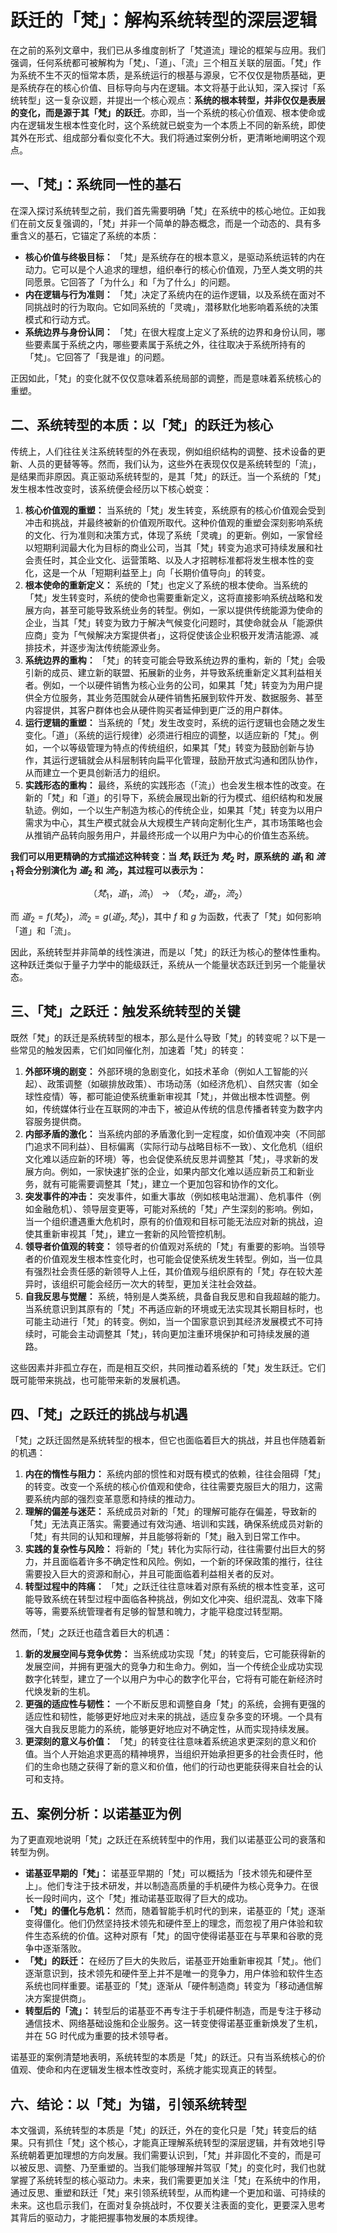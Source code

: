 # 跃迁的「梵」：解构系统转型的深层逻辑

在之前的系列文章中，我们已从多维度剖析了「梵道流」理论的框架与应用。我们强调，任何系统都可被解构为「梵」、「道」、「流」三个相互关联的层面。「梵」作为系统不生不灭的恒常本质，是系统运行的根基与源泉，它不仅仅是物质基础，更是系统存在的核心价值、目标导向与内在逻辑。本文将基于此认知，深入探讨「系统转型」这一复杂议题，并提出一个核心观点：**系统的根本转型，并非仅仅是表层的变化，而是源于其「梵」的跃迁**。亦即，当一个系统的核心价值观、根本使命或内在逻辑发生根本性变化时，这个系统就已蜕变为一个本质上不同的新系统，即使其外在形式、组成部分看似变化不大。我们将通过案例分析，更清晰地阐明这个观点。

## 一、「梵」：系统同一性的基石

在深入探讨系统转型之前，我们首先需要明确「梵」在系统中的核心地位。正如我们在前文反复强调的，「梵」并非一个简单的静态概念，而是一个动态的、具有多重含义的基石，它锚定了系统的本质：

*   **核心价值与终极目标：** 「梵」是系统存在的根本意义，是驱动系统运转的内在动力。它可以是个人追求的理想，组织奉行的核心价值观，乃至人类文明的共同愿景。它回答了「为什么」和「为了什么」的问题。
*   **内在逻辑与行为准则：** 「梵」决定了系统内在的运作逻辑，以及系统在面对不同挑战时的行为取向。它如同系统的「灵魂」，潜移默化地影响着系统的决策模式和行动方式。
*   **系统边界与身份认同：** 「梵」在很大程度上定义了系统的边界和身份认同，哪些要素属于系统之内，哪些要素属于系统之外，往往取决于系统所持有的「梵」。它回答了「我是谁」的问题。

正因如此，「梵」的变化就不仅仅意味着系统局部的调整，而是意味着系统核心的重塑。

## 二、系统转型的本质：以「梵」的跃迁为核心

传统上，人们往往关注系统转型的外在表现，例如组织结构的调整、技术设备的更新、人员的更替等等。然而，我们认为，这些外在表现仅仅是系统转型的「流」，是结果而非原因。真正驱动系统转型的，是其「梵」的跃迁。当一个系统的「梵」发生根本性改变时，该系统便会经历以下核心蜕变：

1.  **核心价值观的重塑：** 当系统的「梵」发生转变，系统原有的核心价值观会受到冲击和挑战，并最终被新的价值观所取代。这种价值观的重塑会深刻影响系统的文化、行为准则和决策方式，体现了系统「灵魂」的更新。例如，一家曾经以短期利润最大化为目标的商业公司，当其「梵」转变为追求可持续发展和社会责任时，其企业文化、运营策略、以及人才招聘标准都将发生根本性的变化，这是一个从「短期利益至上」向「长期价值导向」的转变。
2.  **根本使命的重新定义：** 系统的「梵」也定义了系统的根本使命。当系统的「梵」发生转变时，系统的使命也需要重新定义，这将直接影响系统战略和发展方向，甚至可能导致系统业务的转型。例如，一家以提供传统能源为使命的企业，当其「梵」转变为致力于解决气候变化问题时，其使命就会从「能源供应商」变为「气候解决方案提供者」，这将促使该企业积极开发清洁能源、减排技术，并逐步淘汰传统能源业务。
3.  **系统边界的重构：** 「梵」的转变可能会导致系统边界的重构，新的「梵」会吸引新的成员、建立新的联盟、拓展新的业务，并导致系统重新定义其利益相关者。例如，一个以硬件销售为核心业务的公司，如果其「梵」转变为为用户提供全方位服务，其业务范围就会从硬件销售拓展到软件开发、数据服务、甚至内容提供，其客户群体也会从硬件购买者延伸到更广泛的用户群体。
4.  **运行逻辑的重塑：** 当系统的「梵」发生改变时，系统的运行逻辑也会随之发生变化。「道」（系统的运行规律）必须进行相应的调整，以适应新的「梵」。例如，一个以等级管理为特点的传统组织，如果其「梵」转变为鼓励创新与协作，其运行逻辑就会从科层制转向扁平化管理，鼓励开放式沟通和团队协作，从而建立一个更具创新活力的组织。
5.  **实践形态的重构：** 最终，系统的实践形态（「流」）也会发生根本性的改变。在新的「梵」和「道」的引导下，系统会展现出新的行为模式、组织结构和发展轨迹。例如，一个以生产制造为核心的传统企业，如果其「梵」转变为以用户需求为中心，其生产模式就会从大规模生产转向定制化生产，其市场策略也会从推销产品转向服务用户，并最终形成一个以用户为中心的价值生态系统。

**我们可以用更精确的方式描述这种转变：当 $梵_1$ 跃迁为 $梵_2$ 时，原系统的 $道_1$ 和 $流_1$ 将会分别演化为 $道_2$ 和 $流_2$，其过程可以表示为：**

$$（梵_1，道_1，流_1） \rightarrow （梵_2，道_2，流_2）$$

而 $道_2 = f(梵_2)$，$流_2 = g(道_2, 梵_2)$，其中 $f$ 和 $g$ 为函数，代表了「梵」如何影响「道」和「流」。

因此，系统转型并非简单的线性演进，而是以「梵」的跃迁为核心的整体性重构。这种跃迁类似于量子力学中的能级跃迁，系统从一个能量状态跃迁到另一个能量状态。

## 三、「梵」之跃迁：触发系统转型的关键

既然「梵」的跃迁是系统转型的根本，那么是什么导致「梵」的转变呢？以下是一些常见的触发因素，它们如同催化剂，加速着「梵」的转变：

1.  **外部环境的剧变：** 外部环境的急剧变化，如技术革命（例如人工智能的兴起）、政策调整（如碳排放政策）、市场动荡（如经济危机）、自然灾害（如全球性疫情）等，都可能迫使系统重新审视其「梵」，并做出根本性调整。例如，传统媒体行业在互联网的冲击下，被迫从传统的信息传播者转变为数字内容服务提供商。
2.  **内部矛盾的激化：** 当系统内部的矛盾激化到一定程度，如价值观冲突（不同部门追求不同利益）、目标偏离（实际行动与战略目标不一致）、文化危机（组织文化难以适应新的环境）等，也会促使系统反思并调整其「梵」，寻求新的发展方向。例如，一家快速扩张的企业，如果内部文化难以适应新员工和新业务，就有可能需要调整其「梵」，建立一个更加包容和协作的文化。
3.  **突发事件的冲击：** 突发事件，如重大事故（例如核电站泄漏）、危机事件（例如金融危机）、领导层变更等，可能对系统的「梵」产生深刻的影响。例如，当一个组织遭遇重大危机时，原有的价值观和目标可能无法应对新的挑战，迫使其重新审视其「梵」，建立一套新的风险管控机制。
4.  **领导者价值观的转变：** 领导者的价值观对系统的「梵」有重要的影响。当领导者的价值观发生根本性变化时，也可能会促使系统发生转型。例如，当一位具有强烈社会责任感的新领导人上任，其价值观与组织原有的「梵」存在较大差异时，该组织可能会经历一次大的转型，更加关注社会效益。
5.  **自我反思与觉醒：** 系统，特别是人类系统，具备自我反思和自我超越的能力。当系统意识到其原有的「梵」不再适应新的环境或无法实现其长期目标时，也可能主动进行「梵」的转变。例如，当一个国家意识到其经济发展模式不可持续时，可能会主动调整其「梵」，转向更加注重环境保护和可持续发展的道路。

这些因素并非孤立存在，而是相互交织，共同推动着系统的「梵」发生跃迁。它们既可能带来挑战，也可能带来新的发展机遇。

## 四、「梵」之跃迁的挑战与机遇

「梵」之跃迁固然是系统转型的根本，但它也面临着巨大的挑战，并且也伴随着新的机遇：

1.  **内在的惰性与阻力：** 系统内部的惯性和对既有模式的依赖，往往会阻碍「梵」的转变。改变一个系统的核心价值观和使命，往往需要克服巨大的阻力，这需要系统内部的强烈变革意愿和持续的推动力。
2.  **理解的偏差与迷茫：** 系统成员对新的「梵」的理解可能存在偏差，导致新的「梵」无法真正落实。需要通过有效沟通、培训和实践，确保系统成员对新的「梵」有共同的认知和理解，并且能够将新的「梵」融入到日常工作中。
3.  **实践的复杂性与风险：** 将新的「梵」转化为实际行动，往往需要付出巨大的努力，并且面临着许多不确定性和风险。例如，一个新的环保政策的推行，往往需要投入巨大的资源和耐心，并且可能面临着利益相关者的反对。
4.  **转型过程中的阵痛：** 「梵」之跃迁往往意味着对原有系统的根本性变革，这可能导致系统在转型过程中面临各种挑战，例如文化冲突、组织混乱、效率下降等等，需要系统管理者有足够的智慧和魄力，才能平稳度过转型期。

然而，「梵」之跃迁也蕴含着巨大的机遇：

1.  **新的发展空间与竞争优势：** 当系统成功实现「梵」的转变后，它可能获得新的发展空间，并拥有更强大的竞争力和生命力。例如，当一个传统企业成功实现数字化转型，建立了一个以用户为中心的数字化平台，它将有可能在新经济时代焕发新的生机。
2.  **更强的适应性与韧性：** 一个不断反思和调整自身「梵」的系统，会拥有更强的适应性和韧性，能够更好地应对未来的挑战，适应复杂多变的环境。一个具有强大自我反思能力的系统，能够更好地应对不确定性，从而实现持续发展。
3.  **更深刻的意义与价值：** 「梵」的转变往往意味着系统追求更深刻的意义和价值。当个人开始追求更高的精神境界，当组织开始承担更多的社会责任时，他们的生命也随之获得了新的意义和价值，他们的行动也更能获得来自社会的认可和支持。

## 五、案例分析：以诺基亚为例

为了更直观地说明「梵」之跃迁在系统转型中的作用，我们以诺基亚公司的衰落和转型为例。

*   **诺基亚早期的「梵」：** 诺基亚早期的「梵」可以概括为「技术领先和硬件至上」。他们专注于技术研发，并以制造高质量的手机硬件为核心竞争力。在很长一段时间内，这个「梵」推动诺基亚取得了巨大的成功。
*   **「梵」的僵化与危机：** 然而，随着智能手机时代的到来，诺基亚的「梵」逐渐变得僵化。他们仍然坚持技术领先和硬件至上的理念，而忽视了用户体验和软件生态系统的价值。这种对原有「梵」的固守使得诺基亚在与苹果和谷歌的竞争中逐渐落败。
*   **「梵」的跃迁：** 在经历了巨大的失败后，诺基亚开始重新审视其「梵」。他们逐渐意识到，技术领先和硬件至上并不是唯一的竞争力，用户体验和软件生态系统也同样重要。诺基亚的「梵」逐渐从「硬件制造商」转变为「移动通信解决方案提供商」。
*   **转型后的「流」：** 转型后的诺基亚不再专注于手机硬件制造，而是专注于移动通信技术、网络基础设施和企业服务。这一转变使得诺基亚重新焕发了生机，并在 5G 时代成为重要的技术领导者。

诺基亚的案例清楚地表明，系统转型的本质是「梵」的跃迁。只有当系统核心的价值观、使命和内在逻辑发生根本性改变时，系统才能实现真正的转型。

## 六、结论：以「梵」为锚，引领系统转型

本文强调，系统转型的本质是「梵」的跃迁，外在的变化只是「梵」转变后的结果。只有抓住「梵」这个核心，才能真正理解系统转型的深层逻辑，并有效地引导系统朝着更加理想的方向发展。我们需要认识到，「梵」并非固化不变的，而是可以被反思、调整、乃至重塑的。当我们能够理解并驾驭「梵」的变化时，我们也就掌握了系统转型的核心驱动力。未来，我们需要更加关注「梵」在系统中的作用，通过反思、重塑和跃迁「梵」来引领系统转型，从而构建一个更加和谐、可持续的未来。这也启示我们，在面对复杂挑战时，不仅要关注表面的变化，更要深入思考其背后的驱动力，才能把握事物发展的本质规律。
